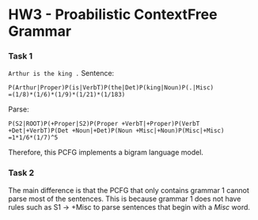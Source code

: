 # HW3 - Proabilistic ContextFree Grammar

### Task 1
`Arthur is the king .`
Sentence:
```
P(Arthur|Proper)P(is|VerbT)P(the|Det)P(king|Noun)P(.|Misc) 
=(1/8)*(1/6)*(1/9)*(1/21)*(1/183)
```
Parse:
```
P(S2|ROOT)P(+Proper|S2)P(Proper +VerbT|+Proper)P(VerbT +Det|+VerbT)P(Det +Noun|+Det)P(Noun +Misc|+Noun)P(Misc|+Misc)
=1*1/6*(1/7)^5
```

Therefore, this PCFG implements a bigram language model. 

### Task 2
The main difference is that the PCFG that only contains grammar 1 cannot parse most of the sentences. This is because grammar 1 does not have rules such as S1 -> +Misc to parse sentences that begin with a *Misc* word.
